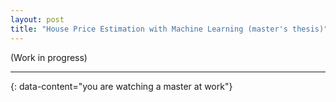 ```yaml
---
layout: post
title: "House Price Estimation with Machine Learning (master's thesis)"
---
```


(Work in progress)

---
{: data-content="you are watching a master at work"}
